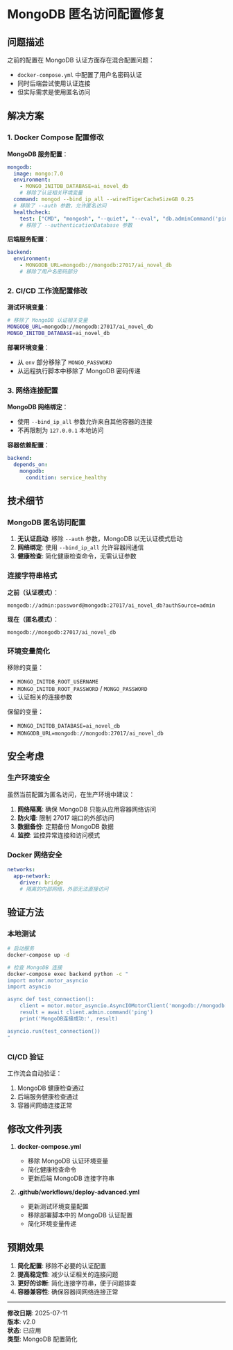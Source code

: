 # MongoDB 匿名访问配置修复

## 问题描述

之前的配置在 MongoDB 认证方面存在混合配置问题：
- `docker-compose.yml` 中配置了用户名密码认证
- 同时后端尝试使用认证连接
- 但实际需求是使用匿名访问

## 解决方案

### 1. Docker Compose 配置修改

**MongoDB 服务配置**：
```yaml
mongodb:
  image: mongo:7.0
  environment:
    - MONGO_INITDB_DATABASE=ai_novel_db
    # 移除了认证相关环境变量
  command: mongod --bind_ip_all --wiredTigerCacheSizeGB 0.25
  # 移除了 --auth 参数，允许匿名访问
  healthcheck:
    test: ["CMD", "mongosh", "--quiet", "--eval", "db.adminCommand('ping')"]
    # 移除了 --authenticationDatabase 参数
```

**后端服务配置**：
```yaml
backend:
  environment:
    - MONGODB_URL=mongodb://mongodb:27017/ai_novel_db
    # 移除了用户名密码部分
```

### 2. CI/CD 工作流配置修改

**测试环境变量**：
```bash
# 移除了 MongoDB 认证相关变量
MONGODB_URL=mongodb://mongodb:27017/ai_novel_db
MONGO_INITDB_DATABASE=ai_novel_db
```

**部署环境变量**：
- 从 `env` 部分移除了 `MONGO_PASSWORD`
- 从远程执行脚本中移除了 MongoDB 密码传递

### 3. 网络连接配置

**MongoDB 网络绑定**：
- 使用 `--bind_ip_all` 参数允许来自其他容器的连接
- 不再限制为 `127.0.0.1` 本地访问

**容器依赖配置**：
```yaml
backend:
  depends_on:
    mongodb:
      condition: service_healthy
```

## 技术细节

### MongoDB 匿名访问配置

1. **无认证启动**: 移除 `--auth` 参数，MongoDB 以无认证模式启动
2. **网络绑定**: 使用 `--bind_ip_all` 允许容器间通信
3. **健康检查**: 简化健康检查命令，无需认证参数

### 连接字符串格式

**之前（认证模式）**：
```
mongodb://admin:password@mongodb:27017/ai_novel_db?authSource=admin
```

**现在（匿名模式）**：
```
mongodb://mongodb:27017/ai_novel_db
```

### 环境变量简化

移除的变量：
- `MONGO_INITDB_ROOT_USERNAME`
- `MONGO_INITDB_ROOT_PASSWORD` / `MONGO_PASSWORD`
- 认证相关的连接参数

保留的变量：
- `MONGO_INITDB_DATABASE=ai_novel_db`
- `MONGODB_URL=mongodb://mongodb:27017/ai_novel_db`

## 安全考虑

### 生产环境安全

虽然当前配置为匿名访问，在生产环境中建议：

1. **网络隔离**: 确保 MongoDB 只能从应用容器网络访问
2. **防火墙**: 限制 27017 端口的外部访问
3. **数据备份**: 定期备份 MongoDB 数据
4. **监控**: 监控异常连接和访问模式

### Docker 网络安全

```yaml
networks:
  app-network:
    driver: bridge
    # 隔离的内部网络，外部无法直接访问
```

## 验证方法

### 本地测试

```bash
# 启动服务
docker-compose up -d

# 检查 MongoDB 连接
docker-compose exec backend python -c "
import motor.motor_asyncio
import asyncio

async def test_connection():
    client = motor.motor_asyncio.AsyncIOMotorClient('mongodb://mongodb:27017/ai_novel_db')
    result = await client.admin.command('ping')
    print('MongoDB连接成功:', result)

asyncio.run(test_connection())
"
```

### CI/CD 验证

工作流会自动验证：
1. MongoDB 健康检查通过
2. 后端服务健康检查通过
3. 容器间网络连接正常

## 修改文件列表

1. **docker-compose.yml**
   - 移除 MongoDB 认证环境变量
   - 简化健康检查命令
   - 更新后端 MongoDB 连接字符串

2. **.github/workflows/deploy-advanced.yml**
   - 更新测试环境变量配置
   - 移除部署脚本中的 MongoDB 认证配置
   - 简化环境变量传递

## 预期效果

1. **简化配置**: 移除不必要的认证配置
2. **提高稳定性**: 减少认证相关的连接问题
3. **更好的诊断**: 简化连接字符串，便于问题排查
4. **容器兼容性**: 确保容器间网络连接正常

---

**修改日期**: 2025-07-11  
**版本**: v2.0  
**状态**: 已应用  
**类型**: MongoDB 配置简化
